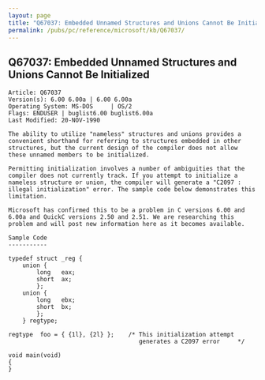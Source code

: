 ```yaml
---
layout: page
title: "Q67037: Embedded Unnamed Structures and Unions Cannot Be Initialized"
permalink: /pubs/pc/reference/microsoft/kb/Q67037/
---
```


## Q67037: Embedded Unnamed Structures and Unions Cannot Be Initialized

	Article: Q67037
	Version(s): 6.00 6.00a | 6.00 6.00a
	Operating System: MS-DOS     | OS/2
	Flags: ENDUSER | buglist6.00 buglist6.00a
	Last Modified: 20-NOV-1990
	
	The ability to utilize "nameless" structures and unions provides a
	convenient shorthand for referring to structures embedded in other
	structures, but the current design of the compiler does not allow
	these unnamed members to be initialized.
	
	Permitting initialization involves a number of ambiguities that the
	compiler does not currently track. If you attempt to initialize a
	nameless structure or union, the compiler will generate a "C2097 :
	illegal initialization" error. The sample code below demonstrates this
	limitation.
	
	Microsoft has confirmed this to be a problem in C versions 6.00 and
	6.00a and QuickC versions 2.50 and 2.51. We are researching this
	problem and will post new information here as it becomes available.
	
	Sample Code
	-----------
	
	typedef struct _reg {
	    union {
	        long   eax;
	        short  ax;
	        };
	    union {
	        long   ebx;
	        short  bx;
	        };
	    } regtype;
	
	regtype  foo = { {1l}, {2l} };    /* This initialization attempt
	                                     generates a C2097 error     */
	
	void main(void)
	{
	}
